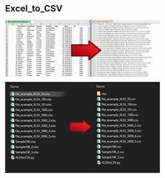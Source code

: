 # Excel_to_CSV

![Screenshot](https://github.com/diogomcasado/Excel_to_CSV/blob/main/imgs/content.jpg)

![Screenshot](https://github.com/diogomcasado/Excel_to_CSV/blob/main/imgs/files.PNG)
